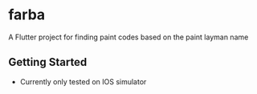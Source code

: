 # farba

A Flutter project for finding paint codes based on the paint layman name

## Getting Started

- Currently only tested on IOS simulator
